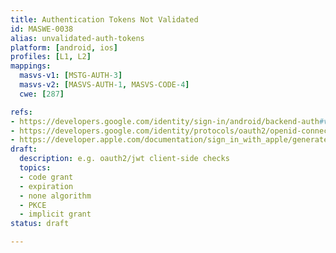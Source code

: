 ```yaml
---
title: Authentication Tokens Not Validated
id: MASWE-0038
alias: unvalidated-auth-tokens
platform: [android, ios]
profiles: [L1, L2]
mappings:
  masvs-v1: [MSTG-AUTH-3]
  masvs-v2: [MASVS-AUTH-1, MASVS-CODE-4]
  cwe: [287]

refs:
- https://developers.google.com/identity/sign-in/android/backend-auth#verify-the-integrity-of-the-id-token
- https://developers.google.com/identity/protocols/oauth2/openid-connect#validatinganidtoken
- https://developer.apple.com/documentation/sign_in_with_apple/generate_and_validate_tokens
draft:
  description: e.g. oauth2/jwt client-side checks
  topics:
  - code grant
  - expiration
  - none algorithm
  - PKCE
  - implicit grant
status: draft

---
```


